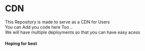 # CDN
This Repository is made to serve as a CDN for Users <br>
You can Add you code here Too ..<br>
We will have multiple deployments so that you can have easy acess 
<br><h4>Hoping for best
